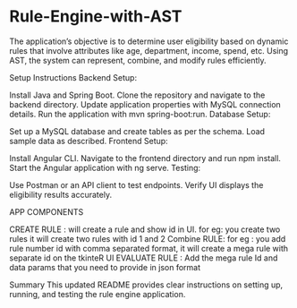 # Rule-Engine-with-AST
The application’s objective is to determine user eligibility based on dynamic rules that involve attributes like age, department, income, spend, etc. Using AST, the system can represent, combine, and modify rules efficiently.

Setup Instructions
Backend Setup:

Install Java and Spring Boot.
Clone the repository and navigate to the backend directory.
Update application properties with MySQL connection details.
Run the application with mvn spring-boot:run.
Database Setup:

Set up a MySQL database and create tables as per the schema.
Load sample data as described.
Frontend Setup:

Install Angular CLI.
Navigate to the frontend directory and run npm install.
Start the Angular application with ng serve.
Testing:

Use Postman or an API client to test endpoints.
Verify UI displays the eligibility results accurately.

APP COMPONENTS

CREATE RULE : will create a rule and show id in UI. for eg: you create two rules it will create two rules with id 1 and 2
Combine RULE: for eg : you add rule number id with comma separated format, it will create a mega rule with separate id on the tkinteR UI
EVALUATE RULE : Add the mega rule Id and data params that you need to provide in json format

Summary This updated README provides clear instructions on setting up, running, and testing the rule engine application. 






